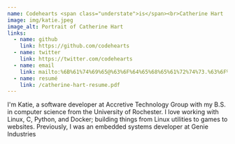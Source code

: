 ```yaml
---
name: Codehearts <span class="understate">is</span><br>Catherine Hart
image: img/katie.jpeg
image_alt: Portrait of Catherine Hart
links:
  - name: github
    link: https://github.com/codehearts
  - name: twitter
    link: https://twitter.com/codehearts
  - name: email
    link: mailto:%6B%61%74%69%65@%63%6F%64%65%68%65%61%72%74%73.%63%6F%6D
  - name: resumé
    link: /catherine-hart-resume.pdf
---
```


I'm Katie, a software developer at Accretive Technology Group with my B.S. in computer science from the University of Rochester. I love working with Linux, C, Python, and Docker; building things from Linux utilities to games to websites. Previously, I was an embedded systems developer at Genie Industries
